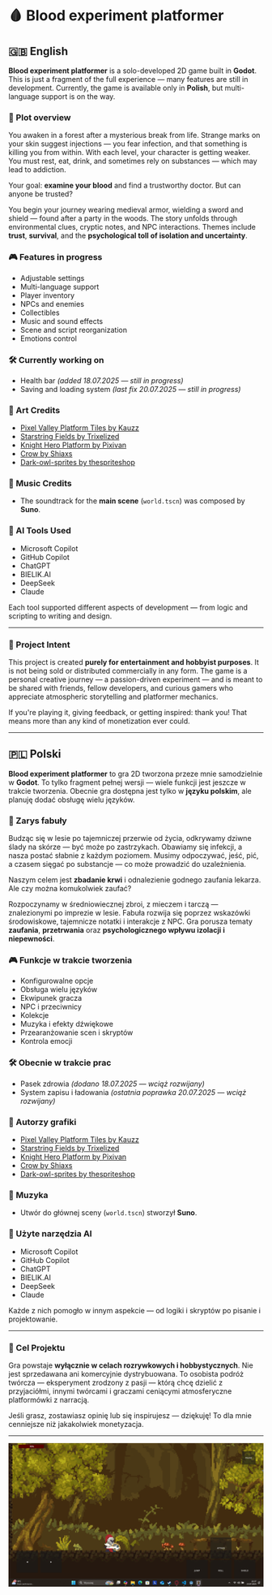 # 🩸 Blood experiment platformer

## 🇬🇧 English

**Blood experiment platformer** is a solo-developed 2D game built in **Godot**. This is just a fragment of the full experience — many features are still in development. Currently, the game is available only in **Polish**, but multi-language support is on the way.

### 🧪 Plot overview

You awaken in a forest after a mysterious break from life. Strange marks on your skin suggest injections — you fear infection, and that something is killing you from within. With each level, your character is getting weaker. You must rest, eat, drink, and sometimes rely on substances — which may lead to addiction.

Your goal: **examine your blood** and find a trustworthy doctor. But can anyone be trusted?

You begin your journey wearing medieval armor, wielding a sword and shield — found after a party in the woods. The story unfolds through environmental clues, cryptic notes, and NPC interactions. Themes include **trust**, **survival**, and the **psychological toll of isolation and uncertainty**.

### 🎮 Features in progress

- Adjustable settings  
- Multi-language support  
- Player inventory  
- NPCs and enemies  
- Collectibles  
- Music and sound effects  
- Scene and script reorganization  
- Emotions control  

### 🛠️ Currently working on

- Health bar *(added 18.07.2025 — still in progress)*  
- Saving and loading system *(last fix 20.07.2025 — still in progress)*  

### 🎨 Art Credits

- [Pixel Valley Platform Tiles by Kauzz](https://kauzz.itch.io/pixel-valley-plataform-tiles)  
- [Starstring Fields by Trixelized](https://trixelized.itch.io/starstring-fields)  
- [Knight Hero Platform by Pixivan](https://pixivan.itch.io/knight-hero-platfor)  
- [Crow by Shiaxs](https://shiaxs.itch.io/crow)  
- [Dark-owl-sprites by thespriteshop](https://thespriteshop.itch.io/dark-owl-sprites)  

### 🎼 Music Credits

- The soundtrack for the **main scene** (`world.tscn`) was composed by **Suno**.

### 🤖 AI Tools Used

- Microsoft Copilot  
- GitHub Copilot  
- ChatGPT  
- BIELIK.AI
- DeepSeek
- Claude

Each tool supported different aspects of development — from logic and scripting to writing and design.

---

### 🧭 Project Intent

This project is created **purely for entertainment and hobbyist purposes**. It is not being sold or distributed commercially in any form. The game is a personal creative journey — a passion-driven experiment — and is meant to be shared with friends, fellow developers, and curious gamers who appreciate atmospheric storytelling and platformer mechanics.

If you're playing it, giving feedback, or getting inspired: thank you! That means more than any kind of monetization ever could.

---

## 🇵🇱 Polski

**Blood experiment platformer** to gra 2D tworzona przeze mnie samodzielnie w **Godot**. To tylko fragment pełnej wersji — wiele funkcji jest jeszcze w trakcie tworzenia. Obecnie gra dostępna jest tylko w **języku polskim**, ale planuję dodać obsługę wielu języków.

### 🧪 Zarys fabuły

Budząc się w lesie po tajemniczej przerwie od życia, odkrywamy dziwne ślady na skórze — być może po zastrzykach. Obawiamy się infekcji, a nasza postać słabnie z każdym poziomem. Musimy odpoczywać, jeść, pić, a czasem sięgać po substancje — co może prowadzić do uzależnienia.

Naszym celem jest **zbadanie krwi** i odnalezienie godnego zaufania lekarza. Ale czy można komukolwiek zaufać?

Rozpoczynamy w średniowiecznej zbroi, z mieczem i tarczą — znalezionymi po imprezie w lesie. Fabuła rozwija się poprzez wskazówki środowiskowe, tajemnicze notatki i interakcje z NPC. Gra porusza tematy **zaufania**, **przetrwania** oraz **psychologicznego wpływu izolacji i niepewności**.

### 🎮 Funkcje w trakcie tworzenia

- Konfigurowalne opcje  
- Obsługa wielu języków  
- Ekwipunek gracza  
- NPC i przeciwnicy  
- Kolekcje  
- Muzyka i efekty dźwiękowe  
- Przearanżowanie scen i skryptów  
- Kontrola emocji  

### 🛠️ Obecnie w trakcie prac

- Pasek zdrowia *(dodano 18.07.2025 — wciąż rozwijany)*  
- System zapisu i ładowania *(ostatnia poprawka 20.07.2025 — wciąż rozwijany)*  

### 🎨 Autorzy grafiki

- [Pixel Valley Platform Tiles by Kauzz](https://kauzz.itch.io/pixel-valley-plataform-tiles)  
- [Starstring Fields by Trixelized](https://trixelized.itch.io/starstring-fields)  
- [Knight Hero Platform by Pixivan](https://pixivan.itch.io/knight-hero-platfor)  
- [Crow by Shiaxs](https://shiaxs.itch.io/crow)  
- [Dark-owl-sprites by thespriteshop](https://thespriteshop.itch.io/dark-owl-sprites)  

### 🎼 Muzyka

- Utwór do głównej sceny (`world.tscn`) stworzył **Suno**.

### 🤖 Użyte narzędzia AI

- Microsoft Copilot  
- GitHub Copilot  
- ChatGPT  
- BIELIK.AI
- DeepSeek
- Claude

Każde z nich pomogło w innym aspekcie — od logiki i skryptów po pisanie i projektowanie.

---

### 🧭 Cel Projektu

Gra powstaje **wyłącznie w celach rozrywkowych i hobbystycznych**. Nie jest sprzedawana ani komercyjnie dystrybuowana. To osobista podróż twórcza — eksperyment zrodzony z pasji — którą chcę dzielić z przyjaciółmi, innymi twórcami i graczami ceniącymi atmosferyczne platformówki z narracją.

Jeśli grasz, zostawiasz opinię lub się inspirujesz — dziękuję! To dla mnie cenniejsze niż jakakolwiek monetyzacja.

---

![screen1](blood_experiment_platformer_mobile.png)
